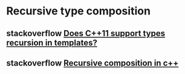 # Recursive type composition

## stackoverflow [Does C++11 support types recursion in templates?](https://stackoverflow.com/questions/10321856/does-c11-support-types-recursion-in-templates)

## stackoverflow [Recursive composition in c++](https://stackoverflow.com/questions/36615708/recursive-composition-in-c)